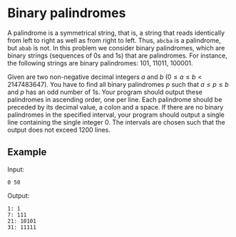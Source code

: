 # Binary palindromes

A palindrome is a symmetrical string, that is, a string that reads identically from left to right as well as from right to left. Thus, `abcba` is a palindrome, but `abab` is not. In this problem we consider binary palindromes, which are binary strings (sequences of 0s and 1s) that are palindromes. For instance, the following strings are binary palindromes: 101, 11011, 100001.

Given are two non-negative decimal integers $a$ and $b$ ($0 \leq a \leq b < 2147483647$). You have to find all binary palindromes $p$ such that $a \leq p \leq b$ and $p$ has an odd number of 1s. Your program should output these palindromes in ascending order, one per line. Each palindrome should be preceded by its decimal value, a colon and a space. If there are no binary palindromes in the specified interval, your program should output a single line containing the single integer 0. The intervals are chosen such that the output does not exceed 1200 lines.

## Example

Input:

```text
0 50
```

Output:

```text
1: 1
7: 111
21: 10101
31: 11111
```
